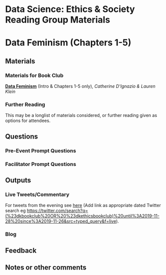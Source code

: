 Data Science: Ethics & Society Reading Group Materials
================

# Data Feminism (Chapters 1-5)

## Materials

### Materials for Book Club

[**Data Feminism**](https://t.co/1GwGepuRC2?amp=1) (Intro & Chapters 1-5 only), _Catherine D'Ignazio & Lauren Klein_

### Further Reading

This may be a longlist of materials considered, or further reading given
as options for attendees.

## Questions

### Pre-Event Prompt Questions

### Facilitator Prompt Questions

## Outputs

### Live Tweets/Commentary

For tweets from the evening see [here]() (Add link as appropriate dated
Twitter search eg
<https://twitter.com/search?q=(%23dkbookclub%20OR%20%23dkethicsbookclub)%20until%3A2019-11-28%20since%3A2019-11-26&src=typed_query&f=live>).

### Blog

## Feedback

## Notes or other comments
